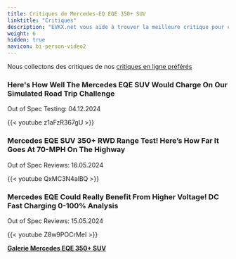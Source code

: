```yaml
---
title: Critiques de Mercedes-EQ EQE 350+ SUV
linktitle: "Critiques"
description: "EVKX.net vous aide à trouver la meilleure critique pour ce modèle."
weight: 6
hidden: true
navicon: bi-person-video2
---
```

Nous collectons des critiques de nos [critiques en ligne préférés](../../../../../guides/evreviewers/)

<div class="container text-center shadow p-2 pe-4 mb-5 bg-body-tertiary rounded border">
<h3>Here&#39;s How Well The Mercedes EQE SUV Would Charge On Our Simulated Road Trip Challenge</h3>
<p>Out of Spec Testing: 04.12.2024</p>

{{< youtube z1aFzR367gU >}}

</div>
<div class="container text-center shadow p-2 pe-4 mb-5 bg-body-tertiary rounded border">
<h3>Mercedes EQE SUV 350+ RWD Range Test! Here’s How Far It Goes At 70-MPH On The Highway</h3>
<p>Out of Spec Reviews: 16.05.2024</p>

{{< youtube QxMC3N4alBQ >}}

</div>
<div class="container text-center shadow p-2 pe-4 mb-5 bg-body-tertiary rounded border">
<h3>Mercedes EQE Could Really Benefit From Higher Voltage! DC Fast Charging 0-100% Analysis</h3>
<p>Out of Spec Reviews: 15.05.2024</p>

{{< youtube Z8w9POCrMeI >}}

</div>
<div class="mt-3 mb-3">
<a href="../gallery/" class="text-decoration-none text-black">
<strong><i class="bi-arrow-left"></i>Galerie  </strong>
</a>
<a href="../" class="text-decoration-none text-black float-end">
<strong>Mercedes EQE 350+ SUV <i class="bi-arrow-right"></i></strong>
</a>
</div>
